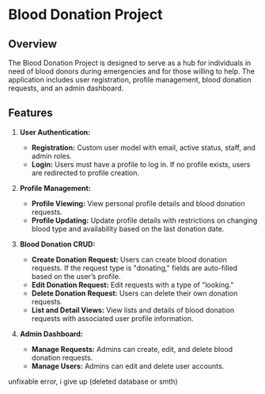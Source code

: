 # Blood Donation Project

## Overview

The Blood Donation Project is designed to serve as a hub for individuals in need of blood donors during emergencies and for those willing to help. The application includes user registration, profile management, blood donation requests, and an admin dashboard.

## Features

1. **User Authentication:**
   - **Registration:** Custom user model with email, active status, staff, and admin roles.
   - **Login:** Users must have a profile to log in. If no profile exists, users are redirected to profile creation.

2. **Profile Management:**
   - **Profile Viewing:** View personal profile details and blood donation requests.
   - **Profile Updating:** Update profile details with restrictions on changing blood type and availability based on the last donation date.

3. **Blood Donation CRUD:**
   - **Create Donation Request:** Users can create blood donation requests. If the request type is "donating," fields are auto-filled based on the user’s profile.
   - **Edit Donation Request:** Edit requests with a type of "looking."
   - **Delete Donation Request:** Users can delete their own donation requests.
   - **List and Detail Views:** View lists and details of blood donation requests with associated user profile information.

4. **Admin Dashboard:**
   - **Manage Requests:** Admins can create, edit, and delete blood donation requests.
   - **Manage Users:** Admins can edit and delete user accounts.

unfixable error, i give up (deleted database or smth)
